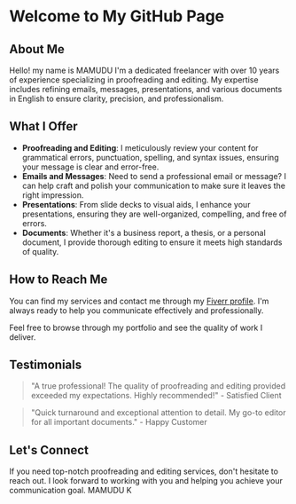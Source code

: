 # Welcome to My GitHub Page

## About Me

Hello! my name is MAMUDU I'm a dedicated freelancer with over 10 years of experience specializing in proofreading and editing. My expertise includes refining emails, messages, presentations, and various documents in English to ensure clarity, precision, and professionalism.

## What I Offer

- **Proofreading and Editing**: I meticulously review your content for grammatical errors, punctuation, spelling, and syntax issues, ensuring your message is clear and error-free.
- **Emails and Messages**: Need to send a professional email or message? I can help craft and polish your communication to make sure it leaves the right impression.
- **Presentations**: From slide decks to visual aids, I enhance your presentations, ensuring they are well-organized, compelling, and free of errors.
- **Documents**: Whether it's a business report, a thesis, or a personal document, I provide thorough editing to ensure it meets high standards of quality.

## How to Reach Me

You can find my services and contact me through my [Fiverr profile](https://www.fiverr.com/visit/?bta=1006895&brand=fiverraffiliates). I'm always ready to help you communicate effectively and professionally.

Feel free to browse through my portfolio and see the quality of work I deliver.

## Testimonials

> "A true professional! The quality of proofreading and editing provided exceeded my expectations. Highly recommended!" - Satisfied Client

> "Quick turnaround and exceptional attention to detail. My go-to editor for all important documents." - Happy Customer

## Let's Connect

If you need top-notch proofreading and editing services, don't hesitate to reach out. I look forward to working with you and helping you achieve your communication goal.
MAMUDU K
